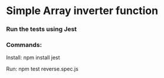 <h1>Simple Array inverter function</h1>
<h3>Run the tests using Jest</h3>
<h3>Commands: </h3>
<p>Install: npm install jest</p>
<p>Run: npm test reverse.spec.js</p>
